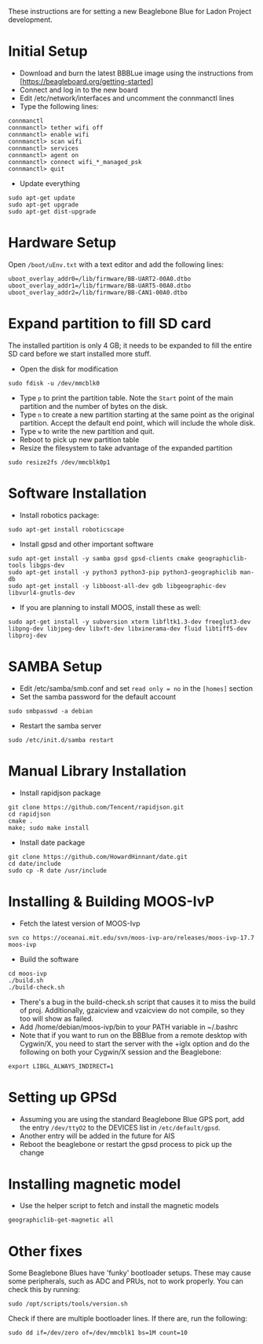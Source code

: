 These instructions are for setting a new Beaglebone Blue for Ladon Project development. 

# Initial Setup

* Download and burn the latest BBBLue image using the instructions from [https://beagleboard.org/getting-started]
* Connect and log in to the new board
* Edit /etc/network/interfaces and uncomment the connmanctl lines
* Type the following lines:
```
connmanctl
connmanctl> tether wifi off
connmanctl> enable wifi
connmanctl> scan wifi
connmanctl> services
connmanctl> agent on
connmanctl> connect wifi_*_managed_psk
connmanctl> quit
```
* Update everything 
```
sudo apt-get update
sudo apt-get upgrade
sudo apt-get dist-upgrade
```

# Hardware Setup
Open ```/boot/uEnv.txt``` with a text editor and add the following lines:
```
uboot_overlay_addr0=/lib/firmware/BB-UART2-00A0.dtbo
uboot_overlay_addr1=/lib/firmware/BB-UART5-00A0.dtbo
uboot_overlay_addr2=/lib/firmware/BB-CAN1-00A0.dtbo
```

# Expand partition to fill SD card

The installed partition is only 4 GB; it needs to be expanded to fill the entire SD card before we start installed more stuff.

* Open the disk for modification
```
sudo fdisk -u /dev/mmcblk0
```
* Type ```p``` to print the partition table. Note the ```Start``` point of the main partition and the number of bytes on the disk. 
* Type ```n``` to create a new partition starting at the same point as the original partition. Accept the default end point, which will include the whole disk.
* Type ```w``` to write the new partition and quit.
* Reboot to pick up new partition table
* Resize the filesystem to take advantage of the expanded partition
```
sudo resize2fs /dev/mmcblk0p1
```

# Software Installation

* Install robotics package:
```
sudo apt-get install roboticscape
```
* Install gpsd and other important software
```
sudo apt-get install -y samba gpsd gpsd-clients cmake geographiclib-tools libgps-dev
sudo apt-get install -y python3 python3-pip python3-geographiclib man-db
sudo apt-get install -y libboost-all-dev gdb libgeographic-dev libvurl4-gnutls-dev
```
* If you are planning to install MOOS, install these as well:
```
sudo apt-get install -y subversion xterm libfltk1.3-dev freeglut3-dev libpng-dev libjpeg-dev libxft-dev libxinerama-dev fluid libtiff5-dev libproj-dev 
```

# SAMBA Setup

* Edit /etc/samba/smb.conf and set ```read only = no``` in the ```[homes]``` section
* Set the samba password for the default account
```
sudo smbpasswd -a debian
```
* Restart the samba server
```
sudo /etc/init.d/samba restart
```

# Manual Library Installation

* Install rapidjson package
```
git clone https://github.com/Tencent/rapidjson.git
cd rapidjson
cmake .
make; sudo make install
```
* Install date package
```
git clone https://github.com/HowardHinnant/date.git
cd date/include
sudo cp -R date /usr/include
```

# Installing & Building MOOS-IvP

* Fetch the latest version of MOOS-Ivp
```
svn co https://oceanai.mit.edu/svn/moos-ivp-aro/releases/moos-ivp-17.7 moos-ivp
```
* Build the software
```
cd moos-ivp
./build.sh
./build-check.sh
```
* There's a bug in the build-check.sh script that causes it to miss the build of proj. Additionally, gzaicview and vzaicview do not compile, so they too will show as failed. 
* Add /home/debian/moos-ivp/bin to your PATH variable in ~/.bashrc
* Note that if you want to run on the BBBlue from a remote desktop with Cygwin/X, you need to start the server with the +iglx option and do the following on both your Cygwin/X session and the Beaglebone:
```
export LIBGL_ALWAYS_INDIRECT=1
```

# Setting up GPSd

* Assuming you are using the standard Beaglebone Blue GPS port, add the entry ```/dev/ttyO2``` to the DEVICES list in ```/etc/default/gpsd```.
* Another entry will be added in the future for AIS
* Reboot the beaglebone or restart the gpsd process to pick up the change

# Installing magnetic model

* Use the helper script to fetch and install the magnetic models
```
geographiclib-get-magnetic all
```

# Other fixes
Some Beaglebone Blues have 'funky' bootloader setups. These may cause some peripherals, such as ADC and PRUs, not to work properly. You can check this by running:
```
sudo /opt/scripts/tools/version.sh
```
Check if there are multiple bootloader lines. If there are, run the following:
```
sudo dd if=/dev/zero of=/dev/mmcblk1 bs=1M count=10 
```
